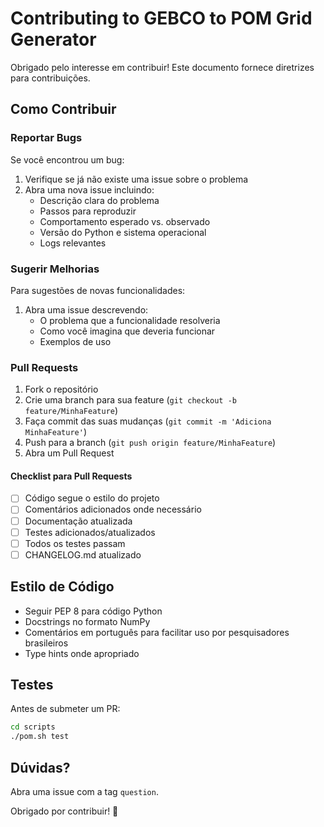 # Contributing to GEBCO to POM Grid Generator

Obrigado pelo interesse em contribuir! Este documento fornece diretrizes para contribuições.

## Como Contribuir

### Reportar Bugs

Se você encontrou um bug:

1. Verifique se já não existe uma issue sobre o problema
2. Abra uma nova issue incluindo:
   - Descrição clara do problema
   - Passos para reproduzir
   - Comportamento esperado vs. observado
   - Versão do Python e sistema operacional
   - Logs relevantes

### Sugerir Melhorias

Para sugestões de novas funcionalidades:

1. Abra uma issue descrevendo:
   - O problema que a funcionalidade resolveria
   - Como você imagina que deveria funcionar
   - Exemplos de uso

### Pull Requests

1. Fork o repositório
2. Crie uma branch para sua feature (`git checkout -b feature/MinhaFeature`)
3. Faça commit das suas mudanças (`git commit -m 'Adiciona MinhaFeature'`)
4. Push para a branch (`git push origin feature/MinhaFeature`)
5. Abra um Pull Request

#### Checklist para Pull Requests

- [ ] Código segue o estilo do projeto
- [ ] Comentários adicionados onde necessário
- [ ] Documentação atualizada
- [ ] Testes adicionados/atualizados
- [ ] Todos os testes passam
- [ ] CHANGELOG.md atualizado

## Estilo de Código

- Seguir PEP 8 para código Python
- Docstrings no formato NumPy
- Comentários em português para facilitar uso por pesquisadores brasileiros
- Type hints onde apropriado

## Testes

Antes de submeter um PR:

```bash
cd scripts
./pom.sh test
```

## Dúvidas?

Abra uma issue com a tag `question`.

Obrigado por contribuir! 🎉
